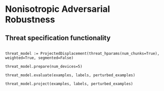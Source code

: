 # Nonisotropic Adversarial Robustness

## Threat specification functionality

```

threat_model := ProjectedDisplacement(threat_hparams(num_chunks=True), weighted=True, segmented=False)

threat_model.prepare(num_devices=5)

threat_model.evaluate(examples, labels, perturbed_examples)

threat_model.project(examples, labels, perturbed_examples)
```
